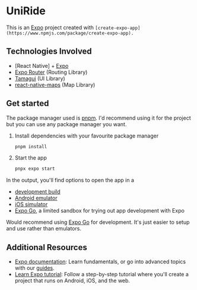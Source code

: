 # UniRide

This is an [Expo](https://expo.dev) project created with `[create-expo-app](https://www.npmjs.com/package/create-expo-app).`

## Technologies Involved

- [React Native] + [Expo](https://expo.dev)
- [Expo Router](https://docs.expo.dev/versions/latest/routing/introduction/) (Routing Library)
- [Tamagui](https://tamagui.dev) (UI Library)
- [react-native-maps](https://github.com/react-native-maps/react-native-maps) (Map Library)

## Get started

The package manager used is [pnpm](https://pnpm.io/). I'd recommend using it for the project but you can use any package manager you want.

1. Install dependencies with your favourite package manager

   ```bash
   pnpm install
   ```

2. Start the app

   ```bash
   pnpx expo start
   ```

In the output, you'll find options to open the app in a

- [development build](https://docs.expo.dev/develop/development-builds/introduction/)
- [Android emulator](https://docs.expo.dev/workflow/android-studio-emulator/)
- [iOS simulator](https://docs.expo.dev/workflow/ios-simulator/)
- [Expo Go](https://expo.dev/go), a limited sandbox for trying out app development with Expo

Would recommend using [Expo Go](https://expo.dev/go) for development. It's just easier to setup and use rather than emulators.

## Additional Resources

- [Expo documentation](https://docs.expo.dev/): Learn fundamentals, or go into advanced topics with our [guides](https://docs.expo.dev/guides).
- [Learn Expo tutorial](https://docs.expo.dev/tutorial/introduction/): Follow a step-by-step tutorial where you'll create a project that runs on Android, iOS, and the web.
